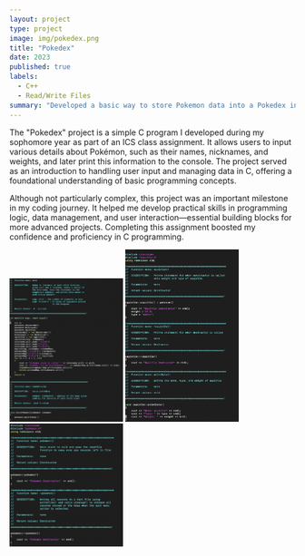 ```yaml
---
layout: project
type: project
image: img/pokedex.png
title: "Pokedex"
date: 2023
published: true
labels:
  - C++
  - Read/Write Files
summary: "Developed a basic way to store Pokemon data into a Pokedex in C++"
---
```


The "Pokedex" project is a simple C program I developed during my sophomore year as part of an ICS class assignment. It allows users to input various details about Pokémon, such as their names, nicknames, and weights, and later print this information to the console. The project served as an introduction to handling user input and managing data in C, offering a foundational understanding of basic programming concepts.

Although not particularly complex, this project was an important milestone in my coding journey. It helped me develop practical skills in programming logic, data management, and user interaction—essential building blocks for more advanced projects. Completing this assignment boosted my confidence and proficiency in C programming.

<img width="200px" src="../img/pokedexMain.png" >
<img width="200px" src="../img/pokedexPokemon.png" >
<img width="200px" src="../img/pokedexConstructor.png" >
